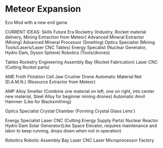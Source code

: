 # Meteor Expansion
 Eco Mod with a new end game

CURRENT IDEAS:
Skills
  Future Era
    Rocketry (Industry, Rocket material delivery, Mining Extraction from Meteor)
    Advanced Mineral Extractor (Mining)
    Advanced Mineral Processor (Smelting)
    Optics Specialist (Mining Tools/Lasers/Laser CNC Tables)
    Energy Specalist (Nuclear Generator, Hydro Dam, Dyson Sphere)
    Robotics (Tools/drones)
    

Tables
  Rocketry
    Engineering Assembly Bay (Rocket Fabrication)
    Laser CNC (Cutting Rocket parts)
    
  AME
    Froth Flotation Cell
    Jaw Crusher
    Drone Automatic Material Net (D.A.M.N.) (Resource Extractor from Meteor)
    
  AMP
    Alloy Smelter (Combine one material on left, one on right, into center new material, Steel Alloy for beginner mining drones)
    Automatic Anvil Hammer (Like for Blacksmithing)
    
  Optics Specialist
    Crystal Chamber (Forming Crystal Glass Lens')
    
  Energy Specialist
    Laser CNC (Cutting Energy Supply Parts)
    Nuclear Reactor
    Hydro Dam
    Solar Generator(Like Space Elevator, requires maintenance and labor to keep running, drops down when not in operation)
    
  Robotics
    Robotic Assembly Bay
    Laser CNC
    Laser Microprocessor Factory
    
